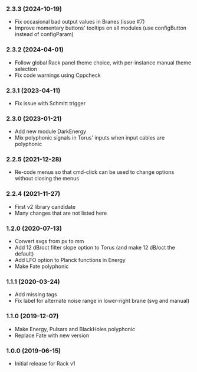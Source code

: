 ### 2.3.3 (2024-10-19)

- Fix occasional bad output values in Branes (issue #7)
- Improve momentary buttons' tooltips on all modules (use configButton instead of configParam)


### 2.3.2 (2024-04-01)

- Follow global Rack panel theme choice, with per-instance manual theme selection
- Fix code warnings using Cppcheck


### 2.3.1 (2023-04-11)

- Fix issue with Schmitt trigger


### 2.3.0 (2023-01-21)

- Add new module DarkEnergy
- Mix polyphonic signals in Torus' inputs when input cables are polyphonic


### 2.2.5 (2021-12-28)

- Re-code menus so that cmd-click can be used to change options without closing the menus


### 2.2.4 (2021-11-27)

- First v2 library candidate
- Many changes that are not listed here


### 1.2.0 (2020-07-13)

- Convert svgs from px to mm
- Add 12 dB/oct filter slope option to Torus (and make 12 dB/oct the default)
- Add LFO option to Planck functions in Energy
- Make Fate polyphonic


### 1.1.1 (2020-03-24)

- Add missing tags
- Fix label for alternate noise range in lower-right brane (svg and manual)


### 1.1.0 (2019-12-07)

- Make Energy, Pulsars and BlackHoles polyphonic
- Replace Fate with new version


### 1.0.0 (2019-06-15)

- Initial release for Rack v1
